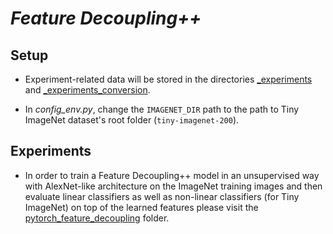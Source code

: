 # *Feature Decoupling++*

## Setup

* Experiment-related data will be stored in the directories [_experiments](https://github.com/kobeeraveendran/feature-decoupling/tree/master/_experiments) and [_experiments_conversion](https://github.com/kobeeraveendran/feature-decoupling/tree/master/_experiments_conversion).

* In *config_env.py*, change the `IMAGENET_DIR` path to the path to Tiny ImageNet dataset's root folder (`tiny-imagenet-200`).

## Experiments

* In order to train a Feature Decoupling++ model in an unsupervised way with AlexNet-like architecture on the ImageNet training images and then evaluate linear classifiers as well as non-linear classifiers (for Tiny ImageNet) on top of the learned features please visit the [pytorch_feature_decoupling](https://github.com/kobeeraveendran/feature-decoupling/tree/master/pytorch_feature_decoupling) folder.
